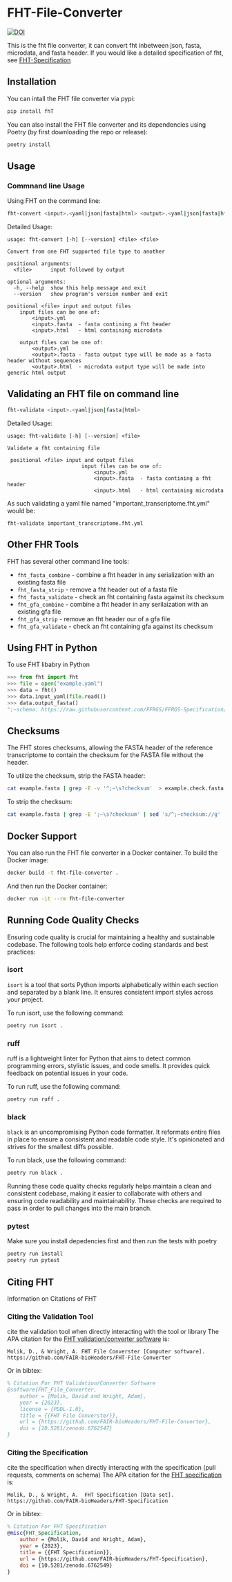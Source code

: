 # FHT-File-Converter
[![DOI](https://zenodo.org/badge/DOI/10.5281/zenodo.6762547.svg)](https://doi.org/10.5281/zenodo.6762547)

This is the fht file converter, it can convert fht inbetween json, fasta, microdata, and fasta header. If you would like a detailed specification of fht, see [FHT-Specification](https://github.com/FAIR-bioHeaders/FHT-Specification)

## Installation

You can intall the FHT file converter via pypi:

```bash 
pip install fhT
```

You can also install the FHT file converter and its dependencies using Poetry (by first downloading the repo or release):

```bash
poetry install
```

## Usage


### Commnand line Usage

Using FHT on the command line:

```bash
fht-convert <input>.<yaml|json|fasta|html> <output>.<yaml|json|fasta|html>
```

Detailed Usage:

```
usage: fht-convert [-h] [--version] <file> <file>

Convert from one FHT supported file type to another

positional arguments:
  <file>      input followed by output

optional arguments:
  -h, --help  show this help message and exit
  --version   show program's version number and exit

positional <file> input and output files
    input files can be one of:
        <input>.yml
        <input>.fasta  - fasta contining a fht header
        <input>.html   - html containing microdata

    output files can be one of:
        <output>.yml
        <output>.fasta - fasta output type will be made as a fasta header without sequences
        <output>.html  - microdata output type will be made into generic html output
```

## Validating an FHT file on command line


```bash
fht-validate <input>.<yaml|json|fasta|html>
```

Detailed Usage:

```
usage: fht-validate [-h] [--version] <file>

Validate a fht containing file

 positional <file> input and output files
                        input files can be one of:
                            <input>.yml
                            <input>.fasta  - fasta contining a fht header
                            <input>.html   - html containing microdata
```


As such validating a yaml file named "important\_transcriptome.fht.yml" would be:

`fht-validate important_transcriptome.fht.yml`


## Other FHR Tools

FHT has several other command line tools:

* `fht_fasta_combine` - combine a fht header in any serialization with an existing fasta file
* `fht_fasta_strip` - remove a fht header out of a fasta file
* `fht_fasta_validate` - check an fht containing fasta against its checksum 
* `fht_gfa_combine` - combine a fht header in any serilaization with an existing gfa file
* `fht_gfa_strip` - remove an fht header our of a gfa file
* `fht_gfa_validate` - check an fht containing gfa against its checksum

## Using FHT in Python

To use FHT libabry in Python

```python
>>> from fht import fht
>>> file = open("example.yaml")
>>> data = fht()
>>> data.input_yaml(file.read())
>>> data.output_fasta()
";~schema: https://raw.githubusercontent.com/FFRGS/FFRGS-Specification/main/fht.json\n;~schemaVersion: 1\n;~transcriptome: Bombas huntii\n;~version: 0.0.1\n;~author:;~  name:Adam Wright\n;~  url:https://wormbase.org/resource/person/WBPerson30813\n;~assembler:;~  name:David Molik\n;~  url:https:/david.molik.co/person\n;~place:;~  name:PBARC\n;~  url:https://www.ars.usda.gov/pacific-west-area/hilo-hi/daniel-k-inouye-us-pacific-basin-agricultural-research-center/\n;~taxa: Bombas huntii\n;~assemblySoftware: HiFiASM\n;~physicalSample: Located in Freezer 33, Drawer 137\n;~dateCreated: 2022-03-21\n;~instrument: ['Sequel IIe', 'Nanopore']\n;~scholarlyArticle: https://doi.org/10.1371/journal.pntd.0008755\n;~documentation: Built assembly from... \n;~identifier: ['gkx10242566416842']\n;~relatedLink: ['https/david.molik.co/transciptome']\n;~funding: some\n;~reuseConditions: public domain\n"
```

## Checksums

The FHT stores checksums, allowing the FASTA header of the reference transcriptome to contain the checksum for the FASTA file without the header.

To utilize the checksum, strip the FASTA header:

```bash
cat example.fasta | grep -E -v '^;~\s?checksum'  > example.check.fasta
```

To strip the checksum:


```bash
cat example.fasta | grep -E ';~\s?checksum' | sed 's/^;~checksum://g' | sed '/\'//g'
```

## Docker Support

You can also run the FHT file converter in a Docker container. To build the Docker image:

```bash
docker build -t fht-file-converter .
```

And then run the Docker container:

```bash
docker run -it --rm fht-file-converter
```


## Running Code Quality Checks

Ensuring code quality is crucial for maintaining a healthy and sustainable codebase. The following tools help enforce coding standards and best practices:

### isort

`isort` is a tool that sorts Python imports alphabetically within each section and separated by a blank line. It ensures consistent import styles across your project.

To run isort, use the following command:

```bash
poetry run isort .
```

### ruff
ruff is a lightweight linter for Python that aims to detect common programming errors, stylistic issues, and code smells. It provides quick feedback on potential issues in your code.

To run ruff, use the following command:

```bash
poetry run ruff .
```

### black

`black` is an uncompromising Python code formatter. It reformats entire files in place to ensure a consistent and readable code style. It's opinionated and strives for the smallest diffs possible.

To run black, use the following command:

```bash
poetry run black .
```

Running these code quality checks regularly helps maintain a clean and consistent codebase, making it easier to collaborate with others and ensuring code readability and maintainability. These checks are required to pass in order to pull changes into the main branch. 


### pytest

Make sure you install depedencies first and then run the tests with poetry
```bash
poetry run install
poetry run pytest
```

## Citing FHT
Information on Citations of FHT


### Citing the Validation Tool
cite the validation tool when directly interacting with the tool or library
The APA citation for the [FHT validation/converter software](https://github.com/FAIR-bioHeaders/FHT-File-Converter) is:

```
Molik, D., & Wright, A. FHT File Converster [Computer software]. https://github.com/FAIR-bioHeaders/FHT-File-Converter
```

Or in bibtex:
```bibtex
% Citation For FHT Validation/Converter Software
@software{FHT_File_Converter,
    author = {Molik, David and Wright, Adam},
    year = {2023},
    license = {PDDL-1.0},
    title = {{FHT File Converster}},
    url = {https://github.com/FAIR-bioHeaders/FHT-File-Converter},
    doi = {10.5281/zenodo.6762547}
}
```
### Citing the Specification
cite the specification when directly interacting with the specification (pull requests, comments on schema)
The APA citation for the [FHT specification](https://github.com/FAIR-bioHeaders/FHT-Specification) is:

```
Molik, D., & Wright, A.  FHT Specification [Data set]. https://github.com/FAIR-bioHeaders/FHT-Specification
```

Or in bibtex:
```bibtex
% Citation For FHT Specification
@misc{FHT_Specification,
    author = {Molik, David and Wright, Adam},
    year = {2023},
    title = {{FHT Specification}},
    url = {https://github.com/FAIR-bioHeaders/FHT-Specification},
    doi = {10.5281/zenodo.6762549}
}
